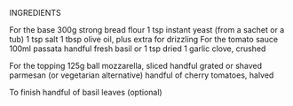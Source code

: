 INGREDIENTS

For the base
    300g strong bread flour
    1 tsp instant yeast (from a sachet or a tub)
    1 tsp salt
    1 tbsp olive oil, plus extra for drizzling
    For the tomato sauce
    100ml passata
    handful fresh basil or 1 tsp dried
    1 garlic clove, crushed

For the topping
    125g ball mozzarella, sliced
    handful grated or shaved parmesan (or vegetarian alternative)
    handful of cherry tomatoes, halved

To finish
    handful of basil leaves (optional)
